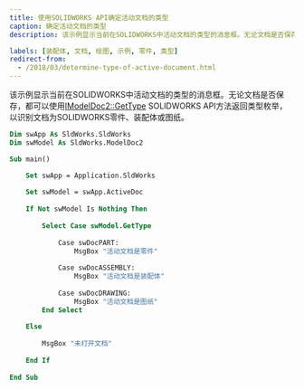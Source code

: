 ```yaml
---
title: 使用SOLIDWORKS API确定活动文档的类型
caption: 确定活动文档的类型
description: 该示例显示当前在SOLIDWORKS中活动文档的类型的消息框。无论文档是否保存，都可以使用[IModelDoc2::GetType](https://help.solidworks.com/2018/english/api/sldworksapi/SOLIDWORKS.Interop.sldworks~SOLIDWORKS.Interop.sldworks.IModelDoc2~GetType.html) SOLIDWORKS API方法返回类型枚举，以识别文档为SOLIDWORKS零件、装配体或图纸。

labels: [装配体, 文档, 绘图, 示例, 零件, 类型]
redirect-from:
  - /2018/03/determine-type-of-active-document.html
---
```


该示例显示当前在SOLIDWORKS中活动文档的类型的消息框。无论文档是否保存，都可以使用[IModelDoc2::GetType](https://help.solidworks.com/2018/english/api/sldworksapi/SOLIDWORKS.Interop.sldworks~SOLIDWORKS.Interop.sldworks.IModelDoc2~GetType.html) SOLIDWORKS API方法返回类型枚举，以识别文档为SOLIDWORKS零件、装配体或图纸。

```vb
Dim swApp As SldWorks.SldWorks
Dim swModel As SldWorks.ModelDoc2

Sub main()

    Set swApp = Application.SldWorks
    
    Set swModel = swApp.ActiveDoc
    
    If Not swModel Is Nothing Then
        
        Select Case swModel.GetType
            
            Case swDocPART:
                MsgBox "活动文档是零件"
            
            Case swDocASSEMBLY:
                MsgBox "活动文档是装配体"
                
            Case swDocDRAWING:
                MsgBox "活动文档是图纸"
        End Select
        
    Else
        
        MsgBox "未打开文档"
        
    End If
    
End Sub
```

